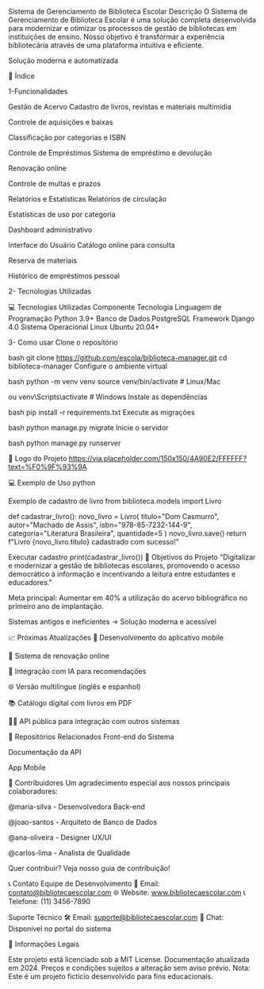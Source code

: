 Sistema de Gerenciamento de Biblioteca Escolar Descrição O Sistema de Gerenciamento de Biblioteca Escolar é uma solução completa desenvolvida para modernizar e otimizar os processos de gestão de bibliotecas em instituições de ensino. Nosso objetivo é transformar a experiência bibliotecária através de uma plataforma intuitiva e eficiente.

Solução moderna e automatizada

📑 Índice

1-Funcionalidades

Gestão de Acervo Cadastro de livros, revistas e materiais multimídia

Controle de aquisições e baixas

Classificação por categorias e ISBN

Controle de Empréstimos Sistema de empréstimo e devolução

Renovação online

Controle de multas e prazos

Relatórios e Estatísticas Relatórios de circulação

Estatísticas de uso por categoria

Dashboard administrativo

Interface do Usuário Catálogo online para consulta

Reserva de materiais

Histórico de empréstimos pessoal

2- Tecnologias Utilizadas

💻 Tecnologias Utilizadas Componente Tecnologia Linguagem de Programação Python 3.9+ Banco de Dados PostgreSQL Framework Django 4.0 Sistema Operacional Linux Ubuntu 20.04+

3- Como usar Clone o repositório

bash git clone https://github.com/escola/biblioteca-manager.git cd biblioteca-manager Configure o ambiente virtual

bash python -m venv venv source venv/bin/activate # Linux/Mac

ou venv\Scripts\activate # Windows Instale as dependências

bash pip install -r requirements.txt Execute as migrações

bash python manage.py migrate Inicie o servidor

bash python manage.py runserver

📸 Logo do Projeto https://via.placeholder.com/150x150/4A90E2/FFFFFF?text=%F0%9F%93%9A

💻 Exemplo de Uso python

Exemplo de cadastro de livro from biblioteca.models import Livro

def cadastrar_livro(): novo_livro = Livro( titulo="Dom Casmurro", autor="Machado de Assis", isbn="978-85-7232-144-9", categoria="Literatura Brasileira", quantidade=5 ) novo_livro.save() return f"Livro {novo_livro.titulo} cadastrado com sucesso!"

Executar cadastro print(cadastrar_livro()) 🎯 Objetivos do Projeto "Digitalizar e modernizar a gestão de bibliotecas escolares, promovendo o acesso democrático à informação e incentivando a leitura entre estudantes e educadores."

Meta principal: Aumentar em 40% a utilização do acervo bibliográfico no primeiro ano de implantação.

Sistemas antigos e ineficientes → Solução moderna e acessível

📈 Próximas Atualizações 📱 Desenvolvimento do aplicativo mobile

🔄 Sistema de renovação online

🤖 Integração com IA para recomendações

🌐 Versão multilíngue (inglês e espanhol)

📚 Catálogo digital com livros em PDF

👨‍💻 API pública para integração com outros sistemas

🔗 Repositórios Relacionados Front-end do Sistema

Documentação da API

App Mobile

🤝 Contribuidores Um agradecimento especial aos nossos principais colaboradores:

@maria-silva - Desenvolvedora Back-end

@joao-santos - Arquiteto de Banco de Dados

@ana-oliveira - Designer UX/UI

@carlos-lima - Analista de Qualidade

Quer contribuir? Veja nosso guia de contribuição!

📞 Contato Equipe de Desenvolvimento 📧 Email: contato@bibliotecaescolar.com 🌐 Website: www.bibliotecaescolar.com 📞 Telefone: (11) 3456-7890

Suporte Técnico 🛠️ Email: suporte@bibliotecaescolar.com 💬 Chat: Disponível no portal do sistema

📄 Informações Legais

Este projeto está licenciado sob a MIT License. Documentação atualizada em 2024. Preços e condições sujeitos a alteração sem aviso prévio. Nota: Este é um projeto fictício desenvolvido para fins educacionais.
